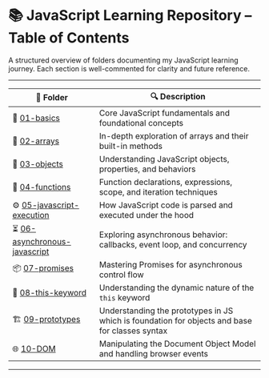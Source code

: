 # 📚 JavaScript Learning Repository – Table of Contents

A structured overview of folders documenting my JavaScript learning journey. Each section is well-commented for clarity and future reference.

---

| 📁 Folder                                                     | 🔍 Description                                                                                 |
| ------------------------------------------------------------- | ---------------------------------------------------------------------------------------------- |
| 📘 [01-basics](./01-basics)                                   | Core JavaScript fundamentals and foundational concepts                                         |
| 🍎 [02-arrays](./02-arrays)                                   | In-depth exploration of arrays and their built-in methods                                      |
| 🧩 [03-objects](./03-objects)                                 | Understanding JavaScript objects, properties, and behaviors                                    |
| 🔄 [04-functions](./04-function)                              | Function declarations, expressions, scope, and iteration techniques                            |
| ⚙️ [05-javascript-execution](./05-javascript-execution)       | How JavaScript code is parsed and executed under the hood                                      |
| ⏳ [06-asynchronous-javascript](./06-asynchronous-javascript) | Exploring asynchronous behavior: callbacks, event loop, and concurrency                        |
| 📦 [07-promises](./07-promises)                               | Mastering Promises for asynchronous control flow                                               |
| 🧠 [08-this-keyword](./08-this-keyword)                       | Understanding the dynamic nature of the `this` keyword                                         |
| 🏗️ [09-prototypes](./09-prototypes)                           | Understanding the prototypes in JS which is foundation for objects and base for classes syntax |
| 🌐 [10-DOM](./DOM)                                            | Manipulating the Document Object Model and handling browser events                             |

---
